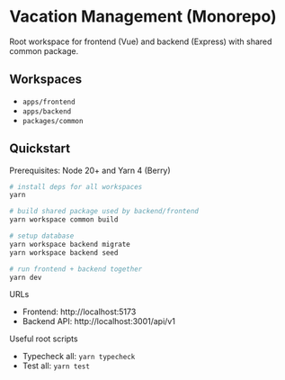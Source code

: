# Vacation Management (Monorepo)

Root workspace for frontend (Vue) and backend (Express) with shared common package.

## Workspaces

- `apps/frontend`
- `apps/backend`
- `packages/common`

## Quickstart

Prerequisites: Node 20+ and Yarn 4 (Berry)

```bash
# install deps for all workspaces
yarn

# build shared package used by backend/frontend
yarn workspace common build

# setup database
yarn workspace backend migrate
yarn workspace backend seed

# run frontend + backend together
yarn dev
```

URLs

- Frontend: http://localhost:5173
- Backend API: http://localhost:3001/api/v1

Useful root scripts

- Typecheck all: `yarn typecheck`
- Test all: `yarn test`
